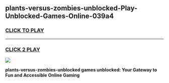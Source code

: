 
## plants-versus-zombies-unblocked-Play-Unblocked-Games-Online-039a4
<h3>
<a href="https://premium76.site?title=plants-versus-zombies-unblocked&ref=25A">CLICK TO PLAY</a></h3>
<hr>

<h3>
<a href="https://premium76.site?title=plants-versus-zombies-unblocked&ref=25A">CLICK 2 PLAY</a>
  
</h3>

<a href="https://premium76.site?title=plants-versus-zombies-unblocked&ref=25A"><img src="https://clearcache.store/games.png"></a>


**plants-versus-zombies-unblocked games unblocked: Your Gateway to Fun and Accessible Online Gaming**
